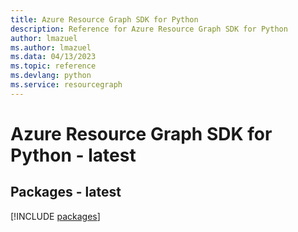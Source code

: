 ```yaml
---
title: Azure Resource Graph SDK for Python
description: Reference for Azure Resource Graph SDK for Python
author: lmazuel
ms.author: lmazuel
ms.data: 04/13/2023
ms.topic: reference
ms.devlang: python
ms.service: resourcegraph
---
```

# Azure Resource Graph SDK for Python - latest
## Packages - latest
[!INCLUDE [packages](resource-graph-index.md)]